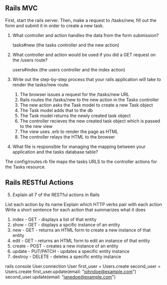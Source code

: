 ## Rails MVC

First, start the rails server. Then, make a request to /tasks/new, fill out the form and submit it in order to create a new task.

1. What controller and action handles the data from the form submission?

   tasks#new (the tasks controller and the new action)

2. What controller and action would be used if you did a GET request on the /users route?

   users#index (the users controller and the index action)

3. Write out the step-by-step process that your rails application will take to render the tasks/new route.

   1. The browser issues a request for the /tasks/new URL
   2. Rails routes the /tasks/new to the new action in the Tasks controller
   3. The new action asks the Task model to create a new Task object
   4. The Task model adds that to the db
   5. The Task model returns the newly created task object
   6. The controller recieves the new created task object which is passed to the new view
   7. The view uses .erb to render the page as HTML
   8. The controller relays the HTML to the browser

4. What file is responsible for managing the mapping between your application and the tasks database table?

The config/routes.rb file maps the tasks URLS to the controller actions for the Tasks resource.

## Rails RESTful Actions

5. Explain all 7 of the RESTful actions in Rails

List each action by its name
Explain which HTTP verbs pair with each action
Write a short sentence for each action that summarizes what it does

1. index - GET - displays a list of that entity
2. show - GET - displays a spcific instance of an entity
3. new - GET - returns an HTML form to create a new instance of that entity
4. edit - GET - returns an HTML form to edit an instance of that entity
5. create - POST - creates a new instance of an entity
6. update - PUT/PATCH - updates a specific entity instance
7. destroy - DELETE - deletes a specific entity instance

rails console
User.connection
User
first_user = Users.create
second_user = Users.create
first_user.update(email: "johndoe@example.com")
second_user.update(email: "janedoe@example.com")
